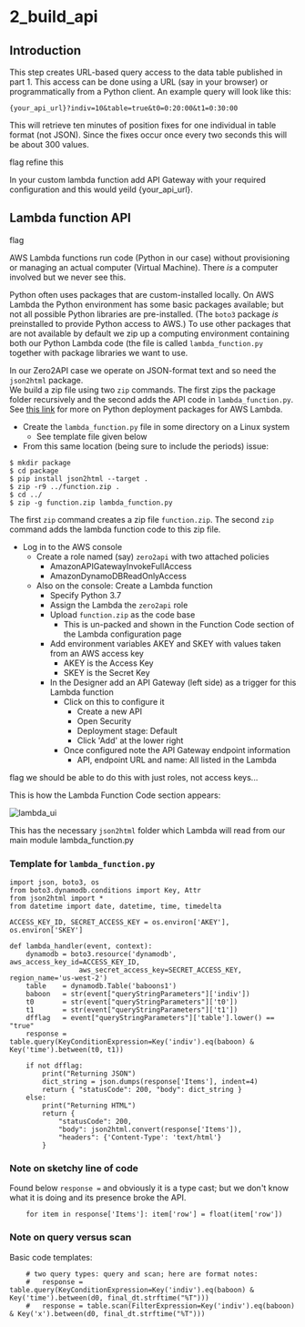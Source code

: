 # 2_build_api 

## Introduction

This step creates URL-based query access to the data table published in part 1. This access can be done 
using a URL (say in your browser) or programmatically from a Python client. An example query will look
like this: 

```
{your_api_url}?indiv=10&table=true&t0=0:20:00&t1=0:30:00
```

This will retrieve ten minutes of position fixes for one individual in table format (not JSON).
Since the fixes occur once every two seconds this will be about 300 values.


flag refine this


In your custom lambda function add API Gateway with your required configuration and this would yeild {your_api_url}.


## Lambda function API

flag

AWS Lambda functions run code (Python in our case) without provisioning or managing an actual
computer (Virtual Machine). There *is* a computer involved but we never see this.


Python often uses packages that are custom-installed locally. On AWS Lambda the Python environment
has some basic packages available; but not all possible Python libraries are pre-installed. (The `boto3` 
package *is* preinstalled to provide Python access to AWS.) To use other packages that are not available 
by default we zip up a computing environment containing both our Python Lambda code (the file is called
`lambda_function.py` together with package libraries we want to use.


In our Zero2API case we operate on JSON-format text and so need the `json2html` package.  
We build a zip file using two `zip` commands. The first zips the package folder recursively and
the second adds the API code in `lambda_function.py`. See 
[this link](https://docs.aws.amazon.com/lambda/latest/dg/lambda-python-how-to-create-deployment-package.html#python-package-dependencies)
for more on Python deployment packages for AWS Lambda.

- Create the `lambda_function.py` file in some directory on a Linux system
  - See template file given below
- From this same location (being sure to include the periods) issue:

```
$ mkdir package
$ cd package
$ pip install json2html --target .
$ zip -r9 ../function.zip .
$ cd ../
$ zip -g function.zip lambda_function.py
```

The first `zip` command creates a zip file `function.zip`. The second `zip` command adds the lambda function 
code to this zip file. 


- Log in to the AWS console 
  - Create a role named (say) `zero2api` with two attached policies
    - AmazonAPIGatewayInvokeFullAccess
    - AmazonDynamoDBReadOnlyAccess
  - Also on the console: Create a Lambda function
    - Specify Python 3.7 
    - Assign the Lambda the `zero2api` role
    - Upload `function.zip` as the code base
      - This is un-packed and shown in the Function Code section of the Lambda configuration page
    - Add environment variables AKEY and SKEY with values taken from an AWS access key
      - AKEY is the Access Key
      - SKEY is the Secret Key
    - In the Designer add an API Gateway (left side) as a trigger for this Lambda function
      - Click on this to configure it
        - Create a new API
        - Open Security
        - Deployment stage: Default
        - Click 'Add' at the lower right
      - Once configured note the API Gateway endpoint information
        - API, endpoint URL and name: All listed in the Lambda      


flag we should be able to do this with just roles, not access keys...


This is how the Lambda Function Code section appears:


![lambda_ui](https://i.imgur.com/9KFK665.png)


This has the necessary `json2html` folder which Lambda will read from our main module lambda_function.py


### Template for `lambda_function.py`


```
import json, boto3, os
from boto3.dynamodb.conditions import Key, Attr
from json2html import *
from datetime import date, datetime, time, timedelta

ACCESS_KEY_ID, SECRET_ACCESS_KEY = os.environ['AKEY'], os.environ['SKEY']

def lambda_handler(event, context):
    dynamodb = boto3.resource('dynamodb', aws_access_key_id=ACCESS_KEY_ID, 
                 aws_secret_access_key=SECRET_ACCESS_KEY, region_name='us-west-2')
    table    = dynamodb.Table('baboons1')
    baboon   = str(event["queryStringParameters"]['indiv'])
    t0       = str(event["queryStringParameters"]['t0'])
    t1       = str(event["queryStringParameters"]['t1'])
    dfflag   = event["queryStringParameters"]['table'].lower() == "true"
    response = table.query(KeyConditionExpression=Key('indiv').eq(baboon) & Key('time').between(t0, t1))

    if not dfflag:
        print("Returning JSON")
        dict_string = json.dumps(response['Items'], indent=4)
        return { "statusCode": 200, "body": dict_string }
    else:
        print("Returning HTML")
        return { 
            "statusCode": 200, 
            "body": json2html.convert(response['Items']),  
            "headers": {'Content-Type': 'text/html'}
        }
```

### Note on sketchy line of code

Found below `response =` and obviously it is a type cast; but we don't know what it is doing and 
its presence broke the API.

```
    for item in response['Items']: item['row'] = float(item['row'])
```


### Note on query versus scan

Basic code templates:

```
    # two query types: query and scan; here are format notes: 
    #   response = table.query(KeyConditionExpression=Key('indiv').eq(baboon) & Key('time').between(d0, final_dt.strftime("%T")))
    #   response = table.scan(FilterExpression=Key('indiv').eq(baboon) & Key('x').between(d0, final_dt.strftime("%T")))
```


